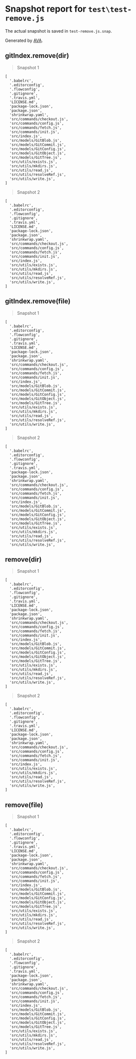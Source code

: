 # Snapshot report for `test\test-remove.js`

The actual snapshot is saved in `test-remove.js.snap`.

Generated by [AVA](https://ava.li).

## gitIndex.remove(dir)

> Snapshot 1

    [
      '.babelrc',
      '.editorconfig',
      '.flowconfig',
      '.gitignore',
      '.travis.yml',
      'LICENSE.md',
      'package-lock.json',
      'package.json',
      'shrinkwrap.yaml',
      'src/commands/checkout.js',
      'src/commands/config.js',
      'src/commands/fetch.js',
      'src/commands/init.js',
      'src/index.js',
      'src/models/GitBlob.js',
      'src/models/GitCommit.js',
      'src/models/GitConfig.js',
      'src/models/GitObject.js',
      'src/models/GitTree.js',
      'src/utils/exists.js',
      'src/utils/mkdirs.js',
      'src/utils/read.js',
      'src/utils/resolveRef.js',
      'src/utils/write.js',
    ]

> Snapshot 2

    [
      '.babelrc',
      '.editorconfig',
      '.flowconfig',
      '.gitignore',
      '.travis.yml',
      'LICENSE.md',
      'package-lock.json',
      'package.json',
      'shrinkwrap.yaml',
      'src/commands/checkout.js',
      'src/commands/config.js',
      'src/commands/fetch.js',
      'src/commands/init.js',
      'src/index.js',
      'src/utils/exists.js',
      'src/utils/mkdirs.js',
      'src/utils/read.js',
      'src/utils/resolveRef.js',
      'src/utils/write.js',
    ]

## gitIndex.remove(file)

> Snapshot 1

    [
      '.babelrc',
      '.editorconfig',
      '.flowconfig',
      '.gitignore',
      '.travis.yml',
      'LICENSE.md',
      'package-lock.json',
      'package.json',
      'shrinkwrap.yaml',
      'src/commands/checkout.js',
      'src/commands/config.js',
      'src/commands/fetch.js',
      'src/commands/init.js',
      'src/index.js',
      'src/models/GitBlob.js',
      'src/models/GitCommit.js',
      'src/models/GitConfig.js',
      'src/models/GitObject.js',
      'src/models/GitTree.js',
      'src/utils/exists.js',
      'src/utils/mkdirs.js',
      'src/utils/read.js',
      'src/utils/resolveRef.js',
      'src/utils/write.js',
    ]

> Snapshot 2

    [
      '.babelrc',
      '.editorconfig',
      '.flowconfig',
      '.gitignore',
      '.travis.yml',
      'package-lock.json',
      'package.json',
      'shrinkwrap.yaml',
      'src/commands/checkout.js',
      'src/commands/config.js',
      'src/commands/fetch.js',
      'src/commands/init.js',
      'src/index.js',
      'src/models/GitBlob.js',
      'src/models/GitCommit.js',
      'src/models/GitConfig.js',
      'src/models/GitObject.js',
      'src/models/GitTree.js',
      'src/utils/exists.js',
      'src/utils/mkdirs.js',
      'src/utils/read.js',
      'src/utils/resolveRef.js',
      'src/utils/write.js',
    

## remove(dir)

> Snapshot 1

    [
      '.babelrc',
      '.editorconfig',
      '.flowconfig',
      '.gitignore',
      '.travis.yml',
      'LICENSE.md',
      'package-lock.json',
      'package.json',
      'shrinkwrap.yaml',
      'src/commands/checkout.js',
      'src/commands/config.js',
      'src/commands/fetch.js',
      'src/commands/init.js',
      'src/index.js',
      'src/models/GitBlob.js',
      'src/models/GitCommit.js',
      'src/models/GitConfig.js',
      'src/models/GitObject.js',
      'src/models/GitTree.js',
      'src/utils/exists.js',
      'src/utils/mkdirs.js',
      'src/utils/read.js',
      'src/utils/resolveRef.js',
      'src/utils/write.js',
    ]

> Snapshot 2

    [
      '.babelrc',
      '.editorconfig',
      '.flowconfig',
      '.gitignore',
      '.travis.yml',
      'LICENSE.md',
      'package-lock.json',
      'package.json',
      'shrinkwrap.yaml',
      'src/commands/checkout.js',
      'src/commands/config.js',
      'src/commands/fetch.js',
      'src/commands/init.js',
      'src/index.js',
      'src/utils/exists.js',
      'src/utils/mkdirs.js',
      'src/utils/read.js',
      'src/utils/resolveRef.js',
      'src/utils/write.js',
    ]

## remove(file)

> Snapshot 1

    [
      '.babelrc',
      '.editorconfig',
      '.flowconfig',
      '.gitignore',
      '.travis.yml',
      'LICENSE.md',
      'package-lock.json',
      'package.json',
      'shrinkwrap.yaml',
      'src/commands/checkout.js',
      'src/commands/config.js',
      'src/commands/fetch.js',
      'src/commands/init.js',
      'src/index.js',
      'src/models/GitBlob.js',
      'src/models/GitCommit.js',
      'src/models/GitConfig.js',
      'src/models/GitObject.js',
      'src/models/GitTree.js',
      'src/utils/exists.js',
      'src/utils/mkdirs.js',
      'src/utils/read.js',
      'src/utils/resolveRef.js',
      'src/utils/write.js',
    ]

> Snapshot 2

    [
      '.babelrc',
      '.editorconfig',
      '.flowconfig',
      '.gitignore',
      '.travis.yml',
      'package-lock.json',
      'package.json',
      'shrinkwrap.yaml',
      'src/commands/checkout.js',
      'src/commands/config.js',
      'src/commands/fetch.js',
      'src/commands/init.js',
      'src/index.js',
      'src/models/GitBlob.js',
      'src/models/GitCommit.js',
      'src/models/GitConfig.js',
      'src/models/GitObject.js',
      'src/models/GitTree.js',
      'src/utils/exists.js',
      'src/utils/mkdirs.js',
      'src/utils/read.js',
      'src/utils/resolveRef.js',
      'src/utils/write.js',
    ]